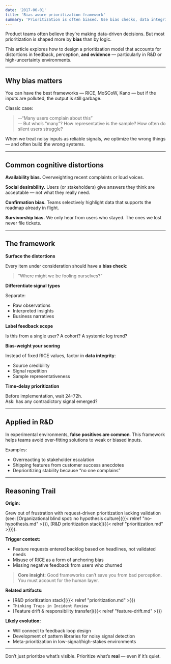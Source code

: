 ```yaml
---
date: '2017-06-01'
title: 'Bias-aware prioritization framework'
summary: 'Prioritization is often biased. Use bias checks, data integrity scoring, and time-delay to avoid noisy inputs and false signals in product decision-making.'
---
```


Product teams often believe they’re making data-driven decisions. But most prioritization is shaped more by **bias** than by logic.

This article explores how to design a prioritization model that accounts for distortions in feedback, perception, **and evidence** — particularly in R&D or high-uncertainty environments.

---

## Why bias matters

You can have the best frameworks — RICE, MoSCoW, Kano — but if the inputs are polluted, the output is still garbage.

Classic case:

> --“Many users complain about this”  
> -- But who’s “many”? How representative is the sample? How often do silent users struggle?

When we treat noisy inputs as reliable signals, we optimize the wrong things — and often build the wrong systems.

---

## Common cognitive distortions

**Availability bias.**
Overweighting recent complaints or loud voices.

**Social desirability.**
Users (or stakeholders) give answers they think are acceptable — not what they really need.

**Confirmation bias.**
Teams selectively highlight data that supports the roadmap already in flight.

**Survivorship bias.**
We only hear from users who stayed. The ones we lost never file tickets.

---

## The framework

**Surface the distortions**

Every item under consideration should have a **bias check**:  
> “Where might we be fooling ourselves?”

**Differentiate signal types**

Separate:

- Raw observations  
- Interpreted insights  
- Business narratives

**Label feedback scope**

Is this from a single user? A cohort? A systemic log trend?

**Bias-weight your scoring**

Instead of fixed RICE values, factor in **data integrity**:
- Source credibility
- Signal repetition
- Sample representativeness

**Time-delay prioritization**

Before implementation, wait 24–72h.  
Ask: has any contradictory signal emerged?

---

## Applied in R&D

In experimental environments, **false positives are common**. This framework helps teams avoid over-fitting solutions to weak or biased inputs.

Examples:

- Overreacting to stakeholder escalation  
- Shipping features from customer success anecdotes  
- Deprioritizing stability because “no one complains”

---

## Reasoning Trail

**Origin:**

Grew out of frustration with request-driven prioritization lacking validation (see: 
[Organizational blind spot: no hypothesis culture]({{< relref "no-hypothesis.md" >}}), 
[R&D prioritization stack]({{< relref "prioritization.md" >}})).

**Trigger context:**

- Feature requests entered backlog based on headlines, not validated needs  
- Misuse of RICE as a form of anchoring bias  
- Missing negative feedback from users who churned

> **Core insight:** Good frameworks can’t save you from bad perception. You must account for the human layer.

**Related artifacts:**

- [R&D prioritization stack]({{< relref "prioritization.md" >}})
- `Thinking Traps in Incident Review`  
- [Feature drift & responsibility transfer]({{< relref "feature-drift.md" >}})

**Likely evolution:**

- Will connect to feedback loop design  
- Development of pattern libraries for noisy signal detection  
- Meta-prioritization in low-signal/high-stakes environments

---

Don’t just prioritize what’s visible. Prioritize what’s **real** — even if it’s quiet.
